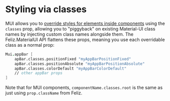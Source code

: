 # Styling via classes

MUI allows you to [override styles for elements inside components](https://mui.com/material-ui/guides/api/#css-classes) using the `classes` prop, allowing you to "piggyback" on existing Material-UI class names by injecting custom class names alongside them. The Feliz.MaterialUI API flattens these props, meaning you use each overridable class as a normal prop:

```fsharp
Mui.appBar [
    apBar.classes.positionFixed "myAppBarPositionFixed"
    apBar.classes.positionAbsolute "myAppBarPositionAbsolute"
    apBar.classes.colorDefault "myAppBarColorDefault"
    // other appBar props
]
```

Note that for MUI components,  `componentName.classes.root` is the same as  just using `prop.className` from Feliz.
